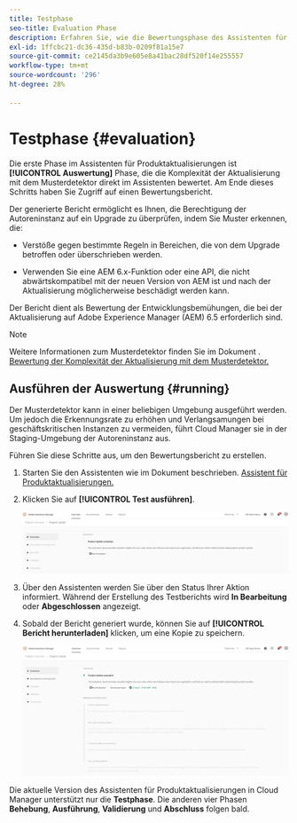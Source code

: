 ```yaml
---
title: Testphase
seo-title: Evaluation Phase
description: Erfahren Sie, wie die Bewertungsphase des Assistenten für Produktaktualisierungen die Komplexität des Upgrades mit dem Musterdetektor bewertet.
exl-id: 1ffcbc21-dc36-435d-b83b-0209f81a15e7
source-git-commit: ce2145da3b9e605e8a41bac28df520f14e255557
workflow-type: tm+mt
source-wordcount: '296'
ht-degree: 28%

---
```



# Testphase {#evaluation}

Die erste Phase im Assistenten für Produktaktualisierungen ist **[!UICONTROL Auswertung]** Phase, die die Komplexität der Aktualisierung mit dem Musterdetektor direkt im Assistenten bewertet. Am Ende dieses Schritts haben Sie Zugriff auf einen Bewertungsbericht.

Der generierte Bericht ermöglicht es Ihnen, die Berechtigung der Autoreninstanz auf ein Upgrade zu überprüfen, indem Sie Muster erkennen, die:

* Verstöße gegen bestimmte Regeln in Bereichen, die von dem Upgrade betroffen oder überschrieben werden.

* Verwenden Sie eine AEM 6.x-Funktion oder eine API, die nicht abwärtskompatibel mit der neuen Version von AEM ist und nach der Aktualisierung möglicherweise beschädigt werden kann.

Der Bericht dient als Bewertung der Entwicklungsbemühungen, die bei der Aktualisierung auf Adobe Experience Manager (AEM) 6.5 erforderlich sind.

>[!NOTE]
>
>Weitere Informationen zum Musterdetektor finden Sie im Dokument . [Bewertung der Komplexität der Aktualisierung mit dem Musterdetektor.](https://experienceleague.adobe.com/docs/experience-manager-65/deploying/upgrading/pattern-detector.html?lang=en)

## Ausführen der Auswertung {#running}

Der Musterdetektor kann in einer beliebigen Umgebung ausgeführt werden. Um jedoch die Erkennungsrate zu erhöhen und Verlangsamungen bei geschäftskritischen Instanzen zu vermeiden, führt Cloud Manager sie in der Staging-Umgebung der Autoreninstanz aus.

Führen Sie diese Schritte aus, um den Bewertungsbericht zu erstellen.

1. Starten Sie den Assistenten wie im Dokument beschrieben. [Assistent für Produktaktualisierungen.](/help/product-update-wizard/overview.md)

1. Klicken Sie auf **[!UICONTROL Test ausführen]**.

   ![Ausführen einer Evaluierung](/help/assets/Run-Evaluation.png)

1. Über den Assistenten werden Sie über den Status Ihrer Aktion informiert. Während der Erstellung des Testberichts wird **In Bearbeitung** oder **Abgeschlossen** angezeigt.

1. Sobald der Bericht generiert wurde, können Sie auf **[!UICONTROL Bericht herunterladen]** klicken, um eine Kopie zu speichern.

   ![Bericht erstellt](/help/assets/Evaluation-1.png)

Die aktuelle Version des Assistenten für Produktaktualisierungen in Cloud Manager unterstützt nur die **Testphase**. Die anderen vier Phasen **Behebung**, **Ausführung**, **Validierung** und **Abschluss** folgen bald.
